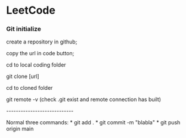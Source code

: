 # LeetCode

### Git initialize
<p> create a repository in github; </p>
<p> copy the url in code button;</p>
<p> cd to local coding folder</p>
<p> git clone [url]</p>
<p> cd to cloned folder</p>
<p> git remote -v  (check .git exist and remote connection has built)</p>
----------------------------
<p> Normal three commands:    
	* git add .    
	* git commit -m "blabla"    
	* git push origin main
































